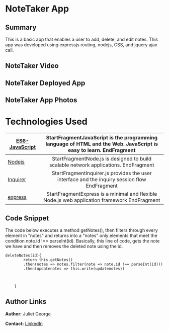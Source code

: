 
# NoteTaker App

## Summary 
This is a basic app that enables a user to add, delete, and edit notes. This app was developed using expressjs routing, nodejs, CSS, and jquery ajax call.


## NoteTaker Video


## NoteTaker Deployed App



## NoteTaker App Photos



# Technologies Used
| [ES6-JavaScript](https://developer.mozilla.org/en-US/docs/Web/JavaScript) | StartFragmentJavaScript is the programming language of HTML and the Web. JavaScript is easy to learn.  EndFragment |
|---------------------------------------------------------------------------|:------------------------------------------------------------------------------------------------------------------:|
| [Nodejs](https://nodejs.org/en/docs/)                                     |                StartFragmentNode.js is designed to build scalable network applications. EndFragment                |
| [Inquirer](https://www.npmjs.com/package/inquirer/v/0.2.3)                |           StartFragmentInquirer.js   provides the user interface and the inquiry session flow EndFragment          |
| [express](https://expressjs.com/EndFragment)                              |           StartFragmentExpress is a minimal and flexible Node.js web application framework   EndFragment           |


## Code Snippet
The code below executes a method getNotes(), then filters through every element in "notes" and returns into a "notes" only elements that meet the condition note.id !== parseInt(id). Basically, this line of code, gets the note we have and then removes the deleted note using the id. 
```
deleteNotes(id){
        return this.getNotes()
        .then(notes => notes.filter(note => note.id !== parseInt(id)))
        .then(updatenotes => this.write(updatenotes))



    }

```

## Author Links

**Author:**
Juliet George

**Contact:**
[LinkedIn](https://www.linkedin.com/in/juliet-george-864950b8/)